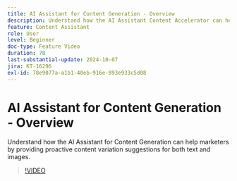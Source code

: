 ```yaml
---
title: AI Assistant for Content Generation - Overview
description: Understand how the AI Assistant Content Accelerator can help marketers by providing proactive content variation suggestions for both text and images.
feature: Content Assistant
role: User
level: Beginner
doc-type: Feature Video
duration: 78
last-substantial-update: 2024-10-07
jira: KT-16296
exl-id: 78e9077a-a1b1-40eb-916e-893e933c5d08
---
```

# AI Assistant for Content Generation - Overview

Understand how the AI Assistant for Content Generation can help marketers by providing proactive content variation suggestions for both text and images.

>[!VIDEO](https://video.tv.adobe.com/v/3432772/?learn=on)
